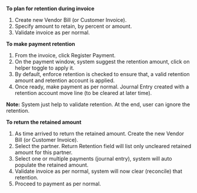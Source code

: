 **To plan for retention during invoice**

1.  Create new Vendor Bill (or Customer Invoice).
2.  Specify amount to retain, by percent or amount.
3.  Validate invoice as per normal.

**To make payment retention**

1.  From the invoice, click Register Payment.
2.  On the payment window, system suggest the retention amount, click on
    helper toggle to apply it.
3.  By default, enforce retention is checked to ensure that, a valid
    retention amount and retention account is applied.
4.  Once ready, make payment as per normal. Journal Entry created with a
    retention account move line (to be cleared at later time).

**Note:** System just help to validate retention. At the end, user can
ignore the retention.

**To return the retained amount**

1.  As time arrived to return the retained amount. Create the new Vendor
    Bill (or Customer Invoice).
2.  Select the partner. Return Retention field will list only uncleared
    retained amount for this partner.
3.  Select one or multiple payments (journal entry), system will auto
    populate the retained amount.
4.  Validate invoice as per normal, system will now clear (reconcile)
    that retention.
5.  Proceed to payment as per normal.
